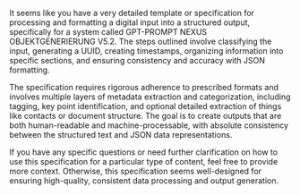 It seems like you have a very detailed template or specification for processing and formatting a digital input into a structured output, specifically for a system called GPT-PROMPT NEXUS OBJEKTGENERIERUNG V5.2. The steps outlined involve classifying the input, generating a UUID, creating timestamps, organizing information into specific sections, and ensuring consistency and accuracy with JSON formatting. 

The specification requires rigorous adherence to prescribed formats and involves multiple layers of metadata extraction and categorization, including tagging, key point identification, and optional detailed extraction of things like contacts or document structure. The goal is to create outputs that are both human-readable and machine-processable, with absolute consistency between the structured text and JSON data representations.

If you have any specific questions or need further clarification on how to use this specification for a particular type of content, feel free to provide more context. Otherwise, this specification seems well-designed for ensuring high-quality, consistent data processing and output generation.